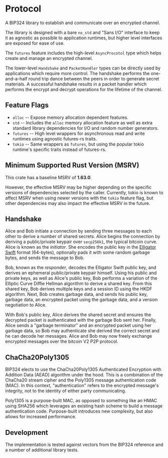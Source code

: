 # Protocol

A BIP324 library to establish and communicate over an encrypted channel.

The library is designed with a bare `no_std` and "Sans I/O" interface to keep it as agnostic as possible to application runtimes, but higher level interfaces are exposed for ease of use.

The `futures` feature includes the high-level `AsyncProcotol` type which helps create and manage an encrypted channel. 

The lower-level `Handshake` and `PacketHandler` types can be directly used by applications which require more control. The handshake performs the one-and-a-half round trip dance between the peers in order to generate secret materials. A successful handshake results in a packet handler which performs the encrypt and decrypt operations for the lifetime of the channel.

## Feature Flags

* `alloc` -- Expose memory allocation dependent features.
* `std`   -- Includes the `alloc` memory allocation feature as well as extra standard library dependencies for I/O and random number generators.
* `futures` -- High level wrappers for asynchronous read and write runtimes using agnostic futures-rs traits.
* `tokio` -- Same wrappers as `futures`, but using the popular tokio runtime's specific traits instead of futures-rs.

## Minimum Supported Rust Version (MSRV)

This crate has a baseline MSRV of **1.63.0**.

However, the effective MSRV may be higher depending on the specific versions of dependencies selected by the caller. Currently, tokio is known to affect MSRV when using newer versions with the `tokio` feature flag, but other dependencies may also impact the effective MSRV in the future.

## Handshake

Alice and Bob initiate a connection by sending three messages to each other to derive a number of shared secrets. Alice begins the connection by deriving a public/private keypair over `secp256k1`, the typical bitcoin curve. Alice is known as the *initiator*. She encodes the public key in the [Elligator Swift](https://eprint.iacr.org/2022/759.pdf) format (64-bytes), optionally pads it with some random garbage bytes, and sends the message to Bob. 

Bob, known as the *responder*, decodes the Elligator Swift public key, and derives an ephemeral public/private keypair himself. Using his public and private keys, as well as Alice's public key, Bob performs a variation of the Elliptic Curve Diffie Hellman algorithm to derive a shared key. From this shared key, Bob derives multiple keys and a session ID using the HKDF algorithm. Next, Bob creates garbage data, and sends his public key, garbage data, an encrypted packet using the garbage data, and a version negotiation to Alice.

With Bob's public key, Alice derives the shared secret and ensures the decrypted packet is authenticated with the garbage Bob sent her. Finally, Alice sends a "garbage terminator" and an encrypted packet using her garbage data, so Bob may authenticate she derived the correct secret and he can decode her messages. Alice and Bob may now freely exchange encrypted messages over the bitcoin V2 P2P protocol.

## ChaCha20Poly1305

BIP324 elects to use the ChaCha20Poly1305 Authenticated Encryption with Addition Data (AEAD) algorithm under the hood. This is a combination of the ChaCha20 stream cipher and the Poly1305 message authentication code (MAC). In this context, "authentication" refers to the encrypted message's integrity, not to the identity of either party communicating.

Poly1305 is a purpose-built MAC, as opposed to something like an HMAC using SHA256 which leverages an existing hash scheme to build a message authentication code. Purpose-built introduces new complexity, but also allows for increased performance.

## Development

The implementation is tested against vectors from the BIP324 reference and a number of additional library tests.

